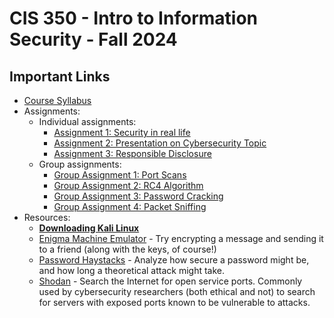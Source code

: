 # CIS 350 - Intro to Information Security - Fall 2024

## Important Links

* [Course Syllabus](SYLLABUS.md)
* Assignments:
  * Individual assignments:
    * [Assignment 1: Security in real life](I_ASSIGN1.md)
    * [Assignment 2: Presentation on Cybersecurity Topic](I_ASSIGN2.md)
    * [Assignment 3: Responsible Disclosure](I_ASSIGN3.md)
  * Group assignments:
    * [Group Assignment 1: Port Scans](G_ASSIGN1.md)
    * [Group Assignment 2: RC4 Algorithm](G_ASSIGN2.md)
    * [Group Assignment 3: Password Cracking](G_ASSIGN3.md)
    * [Group Assignment 4: Packet Sniffing](G_ASSIGN4.md)
* Resources:
  * **[Downloading Kali Linux](KALI.md)**
  * [Enigma Machine Emulator](https://www.101computing.net/enigma-machine-emulator/) - Try encrypting a message and sending it to a friend (along with the keys, of course!)
  * [Password Haystacks](https://www.grc.com/haystack.htm) - Analyze how secure a password might be, and how long a theoretical attack might take.
  * [Shodan](https://www.shodan.io/) - Search the Internet for open service ports. Commonly used by cybersecurity researchers (both ethical and not) to search for servers with exposed ports known to be vulnerable to attacks.
